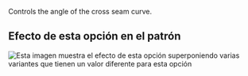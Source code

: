 Controls the angle of the cross seam curve.

## Efecto de esta opción en el patrón

![Esta imagen muestra el efecto de esta opción superponiendo varias variantes que tienen un valor diferente para esta opción](charlie_crossseamcurveangle_sample.svg "Efecto de esta opción en el patrón")

